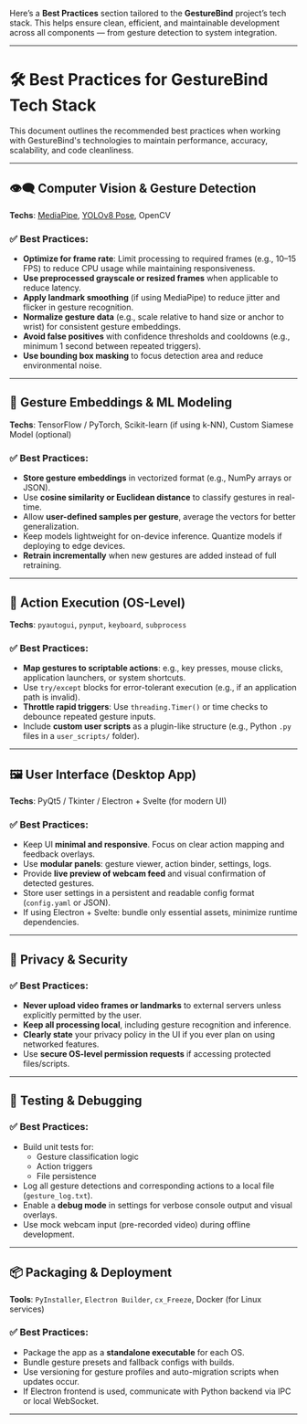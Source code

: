 Here’s a **Best Practices** section tailored to the **GestureBind** project’s tech stack. This helps ensure clean, efficient, and maintainable development across all components — from gesture detection to system integration.

---

# 🛠️ **Best Practices for GestureBind Tech Stack**

This document outlines the recommended best practices when working with GestureBind's technologies to maintain performance, accuracy, scalability, and code cleanliness.

---

## 👁️‍🗨️ **Computer Vision & Gesture Detection**

**Techs**: [MediaPipe](https://google.github.io/mediapipe/), [YOLOv8 Pose](https://docs.ultralytics.com/), OpenCV

### ✅ Best Practices:
- **Optimize for frame rate**: Limit processing to required frames (e.g., 10–15 FPS) to reduce CPU usage while maintaining responsiveness.
- **Use preprocessed grayscale or resized frames** when applicable to reduce latency.
- **Apply landmark smoothing** (if using MediaPipe) to reduce jitter and flicker in gesture recognition.
- **Normalize gesture data** (e.g., scale relative to hand size or anchor to wrist) for consistent gesture embeddings.
- **Avoid false positives** with confidence thresholds and cooldowns (e.g., minimum 1 second between repeated triggers).
- **Use bounding box masking** to focus detection area and reduce environmental noise.

---

## 🧠 **Gesture Embeddings & ML Modeling**

**Techs**: TensorFlow / PyTorch, Scikit-learn (if using k-NN), Custom Siamese Model (optional)

### ✅ Best Practices:
- **Store gesture embeddings** in vectorized format (e.g., NumPy arrays or JSON).
- Use **cosine similarity or Euclidean distance** to classify gestures in real-time.
- Allow **user-defined samples per gesture**, average the vectors for better generalization.
- Keep models lightweight for on-device inference. Quantize models if deploying to edge devices.
- **Retrain incrementally** when new gestures are added instead of full retraining.

---

## 🧩 **Action Execution (OS-Level)**

**Techs**: `pyautogui`, `pynput`, `keyboard`, `subprocess`

### ✅ Best Practices:
- **Map gestures to scriptable actions**: e.g., key presses, mouse clicks, application launchers, or system shortcuts.
- Use `try/except` blocks for error-tolerant execution (e.g., if an application path is invalid).
- **Throttle rapid triggers**: Use `threading.Timer()` or time checks to debounce repeated gesture inputs.
- Include **custom user scripts** as a plugin-like structure (e.g., Python `.py` files in a `user_scripts/` folder).

---

## 🖼️ **User Interface (Desktop App)**

**Techs**: PyQt5 / Tkinter / Electron + Svelte (for modern UI)

### ✅ Best Practices:
- Keep UI **minimal and responsive**. Focus on clear action mapping and feedback overlays.
- Use **modular panels**: gesture viewer, action binder, settings, logs.
- Provide **live preview of webcam feed** and visual confirmation of detected gestures.
- Store user settings in a persistent and readable config format (`config.yaml` or JSON).
- If using Electron + Svelte: bundle only essential assets, minimize runtime dependencies.

---

## 🔐 **Privacy & Security**

### ✅ Best Practices:
- **Never upload video frames or landmarks** to external servers unless explicitly permitted by the user.
- **Keep all processing local**, including gesture recognition and inference.
- **Clearly state** your privacy policy in the UI if you ever plan on using networked features.
- Use **secure OS-level permission requests** if accessing protected files/scripts.

---

## 🧪 **Testing & Debugging**

### ✅ Best Practices:
- Build unit tests for:
  - Gesture classification logic
  - Action triggers
  - File persistence
- Log all gesture detections and corresponding actions to a local file (`gesture_log.txt`).
- Enable a **debug mode** in settings for verbose console output and visual overlays.
- Use mock webcam input (pre-recorded video) during offline development.

---

## 📦 **Packaging & Deployment**

**Tools**: `PyInstaller`, `Electron Builder`, `cx_Freeze`, Docker (for Linux services)

### ✅ Best Practices:
- Package the app as a **standalone executable** for each OS.
- Bundle gesture presets and fallback configs with builds.
- Use versioning for gesture profiles and auto-migration scripts when updates occur.
- If Electron frontend is used, communicate with Python backend via IPC or local WebSocket.

---
